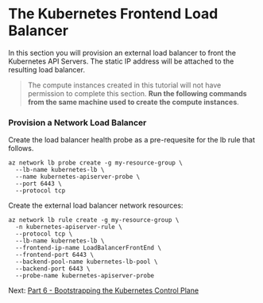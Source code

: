 # The Kubernetes Frontend Load Balancer

In this section you will provision an external load balancer to front the Kubernetes API Servers. The static IP address will be attached to the resulting load balancer.

> The compute instances created in this tutorial will not have permission to complete this section. **Run the following commands from the same machine used to create the compute instances**.


### Provision a Network Load Balancer

Create the load balancer health probe as a pre-requesite for the lb rule that follows.

```
az network lb probe create -g my-resource-group \
  --lb-name kubernetes-lb \
  --name kubernetes-apiserver-probe \
  --port 6443 \
  --protocol tcp
```

Create the external load balancer network resources:

```
az network lb rule create -g my-resource-group \
  -n kubernetes-apiserver-rule \
  --protocol tcp \
  --lb-name kubernetes-lb \
  --frontend-ip-name LoadBalancerFrontEnd \
  --frontend-port 6443 \
  --backend-pool-name kubernetes-lb-pool \
  --backend-port 6443 \
  --probe-name kubernetes-apiserver-probe
```

Next: [Part 6 - Bootstrapping the Kubernetes Control Plane](07-part-06.md)
